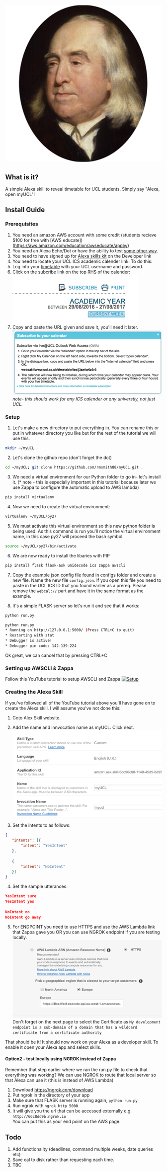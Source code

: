 # ![myUCL](img/big-jezza-512.png)

## What is it?

A simple Alexa skill to reveal timetable for UCL students. Simply say "Alexa, open myUCL"!


## Install Guide

### Prerequisites
 1. You need an amazon AWS account with some credit (students recieve $100 for free with [AWS educate])(https://aws.amazon.com/education/awseducate/apply/)
 2. You need an Alexa Echo/Dot or have the ability to test [some other way](https://www.raspberrypi.org/blog/amazon-echo-homebrew-version/). 
 3. You need to have signed up for [Alexa skills kit](https://developer.amazon.com/edw/home.html#/) on the Developer link
 3. You need to locate your UCL ICS academic calender link. To do this: 
  1. Log into your [timetable](https://timetable.ucl.ac.uk/tt/homePage.do) with your UCL username and password.
  2. Click on the subcribe link on the top RHS of the calender:
  ![subscribe](img/subscribe.png)
  3. Copy and paste the URL given and save it, you'll need it later.
  ![url](img/url.png)
   *note- this should work for any ICS calender or any universtiy, not just UCL.*

### Setup 
 1. Let's make a new directory to put everything in. You can rename this or put in whatever directory you like but for the rest of the tutorial we will use this.
```bash
mkdir ~/myUCL
```
 2. Let's clone the github repo (don't forget the dot)
```bash
cd ~/myUCL; git clone https://github.com/rmsmith88/myUCL.git .
```

 3. We need a virtual environment for our Python folder to go in- let's install it. (* note - this is especially important in this tutorial because later we use Zappa to configure the automatic upload to AWS lambda)
```python
pip install virtualenv
```
 4. Now we need to create the virtual environment:
```bash
virtualenv ~/myUCL/py27
```
 5. We must activate this virtual environment so this new python folder is being used. As this command is run you'll notice the virtual environment name, in this case py27 will proceed the bash symbol.
```bash
source ~/myUCL/py27/bin/activate
```
 6. We are now ready to install the libaries with PIP
```python
pip install flask flask-ask unidecode ics zappa awscli
```
 7. Copy the example json config file found in configs folder and create a new file. Name the new file `config.json`. If you open this file you need to paste in the UCL ICS ID that you found earlier as a prereq. Please remove the `webcal://` part and have it in the same format as the example.
 
 8. It's a simple FLASK server so let's run it and see that it works:
 ```python
 python run.py
 ```
 ```bash
 python run.py 
 * Running on http://127.0.0.1:5000/ (Press CTRL+C to quit)
 * Restarting with stat
 * Debugger is active!
 * Debugger pin code: 142-139-224
 ```
 Ok great, we can cancel that by pressing CTRL+C
 

### Setting up AWSCLI & Zappa
Follow this YouTube tutorial to setup AWSCLI and Zappa
[![Setup](https://img.youtube.com/vi/mjWV4R2P4ks/0.jpg)](https://www.youtube.com/watch?v=mjWV4R2P4ks)

### Creating the Alexa Skill
If you've followed all of the YouTube tutorial above you'll have gone on to create the Alexa skill. I will assume you've not done this:
 1. Goto Alex Skill website. 
 
 2. Add the name and innvocation name as myUCL. Click next.
 ![skill name](img/skill_name.png)
 3. Set the intents to as follows:
 ```json
 {
    "intents": [{
        "intent": "YesIntent"
    },
                
    {
        "intent": "NoIntent"
    }]
}
```
 4. Set the sample utterances:  
  ```json  
YesIntent sure
YesIntent yes

NoIntent no
NoIntent go away
  ```
 5. For ENDPOINT you need to use HTTPS and use the AWS Lambda link that Zappa gave you OR you can use NGROK endpoint if you are testing locally. 
![endpoint](img/endpoint.png)
Don't forget on the next page to select the Certificate as `My development endpoint is a sub-domain of a domain that has a wildcard certificate from a certificate authority`


That should be it! It should now work on your Alexa as a developer skill. To enable it open your Alexa app and select skills.
 
 
#### Option2 - test locally using NGROK instead of Zappa 

Remember that step earlier where we ran the run.py file to check that everything was working? We can use NGROK to route that local server so that Alexa can use it (this is instead of AWS Lambda)

 1. Download https://ngrok.com/download
 2. Put ngrok in the directory of your app
 3. Make sure that FLASK server is running again, `python run.py`
 4. Run ngrok with `ngrok http 5000`
 5. It will give you the url that can be accessed externally e.g. 
 `http://66c8dd9b.ngrok.io`  
 You can put this as your end point on the AWS page.


## Todo
 1. Add functionality (deadlines, command multiple weeks, date queries etc)
 2. Save cal to disk rather than requesting each time.
 3. TBC